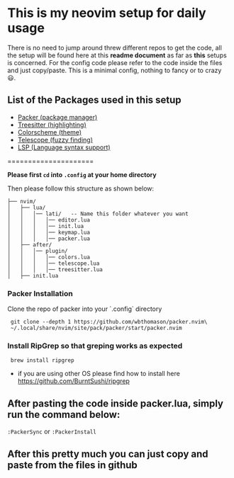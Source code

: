 <h1>This is my neovim setup for daily usage</h1>

<p>
  There is no need to jump around threw different repos to get the code, all the setup will be found here at this <b>readme document</b> as far as <b>this</b> setups is concerned.
  For the config code please refer to the code inside the files and just copy/paste.
  This is a minimal config, nothing to fancy or to crazy 😃.
</p>

## List of the Packages used in this setup

- [Packer (package manager)](https://github.com/wbthomason/packer.nvim)
- [Treesitter (highlighting)](https://github.com/nvim-treesitter/nvim-treesitter)
- [Colorscheme (theme)](https://github.com/rose-pine/neovim)
- [Telescope (fuzzy finding)](https://github.com/nvim-telescope/telescope.nvim)
- [LSP (Language syntax support)](https://github.com/VonHeikemen/lsp-zero.nvim)

=====================

**Please first `cd` into `.config` at your home directory**

Then please follow this structure as shown below:
```
├── nvim/
│   ├── lua/
│   │   │── lati/   -- Name this folder whatever you want
│   │   │   │── editor.lua
│   │   │   │── init.lua
│   │   │   │── keymap.lua
│   │   │   │── packer.lua
│   ├── after/
│   │   │── plugin/
│   │   │   │── colors.lua
│   │   │   │── telescope.lua
│   │   │   │── treesitter.lua
│   ├── init.lua
```

### Packer Installation

<p>Clone the repo of packer into your `.config` directory</p>

```
 git clone --depth 1 https://github.com/wbthomason/packer.nvim\
 ~/.local/share/nvim/site/pack/packer/start/packer.nvim
```

### Install RipGrep so that greping works as expected

```
 brew install ripgrep
```

- if you are using other OS please find how to install here 
  https://github.com/BurntSushi/ripgrep

## After pasting the code inside packer.lua, simply run the command below:
``` :PackerSync ```
or
``` :PackerInstall ```

## After this pretty much you can just copy and paste from the files in github 
